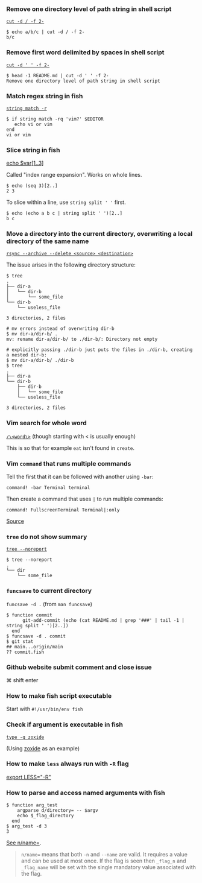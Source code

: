### Remove one directory level of path string in shell script

[`cut -d / -f 2-`](https://stackoverflow.com/a/47402740/1636613)

```fish
$ echo a/b/c | cut -d / -f 2-
b/c
```

### Remove first word delimited by spaces in shell script

[`cut -d ' ' -f 2-`](https://stackoverflow.com/a/7814456/1636613)

```fish
$ head -1 README.md | cut -d ' ' -f 2-
Remove one directory level of path string in shell script
```

### Match regex string in fish

[`string match -r`](https://fishshell.com/docs/current/cmds/string-match.html#match-regex-examples)

```fish
$ if string match -rq 'vim?' $EDITOR
   echo vi or vim
end
vi or vim
```

### Slice string in fish

[echo $var[1..3]](https://fishshell.com/docs/current/language.html#index-range-expansion)

Called "index range expansion". Works on whole lines.

```fish
$ echo (seq 3)[2..]
2 3
```

To slice within a line, use `string split ' '` first.

```
$ echo (echo a b c | string split ' ')[2..]
b c
```

### Move a directory into the current directory, overwriting a local directory of the same name

[`rsync --archive --delete <source> <destination>`](https://stackoverflow.com/a/53349667/1636613)

The issue arises in the following directory structure:

```
$ tree
.
├── dir-a
│   └── dir-b
│       └── some_file
└── dir-b
    └── useless_file

3 directories, 2 files

# mv errors instead of overwriting dir-b
$ mv dir-a/dir-b/ .
mv: rename dir-a/dir-b/ to ./dir-b/: Directory not empty

# explicitly passing ./dir-b just puts the files in ./dir-b, creating a nested dir-b:
$ mv dir-a/dir-b/ ./dir-b
$ tree
.
├── dir-a
└── dir-b
    ├── dir-b
    │   └── some_file
    └── useless_file

3 directories, 2 files
```

### Vim search for whole word

[`/\<word\>`](https://stackoverflow.com/a/3845287/1636613) (though starting with \< is usually enough)

This is so that for example `eat` isn't found in `create`.

### Vim `command` that runs multiple commands

Tell the first that it can be followed with another using `-bar`:

```viml
command! -bar Terminal terminal
```

Then create a command that uses `|` to run multiple commands:

```viml
command! FullscreenTerminal Terminal|:only
```

[Source](https://unix.stackexchange.com/a/144575/124123)

### `tree` do not show summary

[`tree --noreport`](https://manpages.ubuntu.com/manpages/trusty/man1/tree.1.html)

```fish
$ tree --noreport
.
└── dir
    └── some_file
```

### `funcsave` to current directory

`funcsave -d .` (from `man funcsave`)

```fish
$ function commit
      git-add-commit (echo (cat README.md | grep '###' | tail -1 | string split ' ')[2..])
  end
$ funcsave -d . commit
$ git stat
## main...origin/main
?? commit.fish
```

### Github website submit comment and close issue

⌘ shift enter

### How to make fish script executable

Start with `#!/usr/bin/env fish`

### Check if argument is executable in fish

[`type -q zoxide`](https://stackoverflow.com/questions/42831558/check-if-a-program-exists-from-a-fish-script)

(Using [zoxide](https://github.com/ajeetdsouza/zoxide) as an example)

### How to make `less` always run with `-R` flag

[export LESS="-R"](https://stackoverflow.com/a/17227192/1636613)

### How to parse and access named arguments with fish

```fish
$ function arg_test
    argparse d/directory= -- $argv
    echo $_flag_directory
  end
$ arg_test -d 3
3
```

[See n/name=](https://fishshell.com/docs/current/cmds/argparse.html#example-option-specs).

> `n/name=` means that both `-n` and `--name` are valid. It requires a value and can be used at most once. If the flag is seen then `_flag_n` and `_flag_name` will be set with the single mandatory value associated with the flag.
